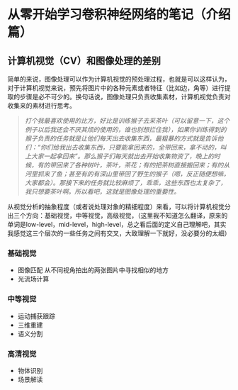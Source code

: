 # 从零开始学习卷积神经网络的笔记（介绍篇）
## 计算机视觉（CV）和图像处理的差别
简单的来说，图像处理可以作为计算机视觉的预处理过程，也就是可以这样认为，对于计算机视觉来说，预先将图片中的各种元素或者特征（比如边，角等）进行提取的步骤是必不可少的。换句话说，图像处理只负责收集素材，计算机视觉负责对收集来的素材进行思考。
> *打个我最喜欢使用的比方，好比是训练猴子去采茶叶（可以留意一下，这个例子以后我还会不厌其烦的使用的，谁也别想拦住我），如果你训练得到的猴子负责的任务就是让他们每天出去收集东西，最粗暴的方式就是告诉他们：“你们给我出去收集东西，只要能拿回来的，全带回来，拿不动的，叫上大家一起拿回来”。那么猴子们每天就出去开始收集物资了，晚上的时候，有的带回来了各种树叶，茶叶，茶花；有的把茶树直接搬回来；有的从河里抓来了鱼；甚至有的有深山里带回了野生的猴子（嗯，反正随便想嘛，大家都会）。那接下来的任务就比较麻烦了，乖乖，这些东西也太复杂了，我只想要茶叶啊。所以看吧，这就是图像处理的重要性。*

从视觉分析的抽象程度（或者说处理对象的精细程度）来看，可以将计算机视觉分出三个方向：基础视觉，中等视觉，高级视觉，（这里我不知道怎么翻译，原来的单词是low-level，mid-level，high-level，总之看后面的定义自己理解吧，其实我感觉这三个层次的一些任务之间有交叉，大致理解一下就好，没必要分的太细）
### 基础视觉
+ 图像匹配
从不同视角拍出的两张图片中寻找相似的地方
+ 光流场计算
### 中等视觉
+ 运动捕获跟踪
+ 三维重建
+ 语义分割
### 高清视觉
+ 物体识别
+ 场景解读
